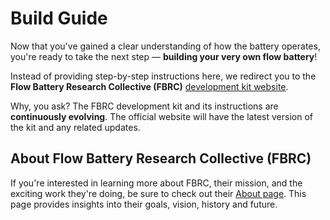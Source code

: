 
# Build Guide

Now that you've gained a clear understanding of how the battery operates, you're ready to take the next step — **building your very own flow battery**! 

Instead of providing step-by-step instructions here, we redirect you to the **Flow Battery Research Collective (FBRC)** [development kit website](https://fbrc.codeberg.page/rfb-dev-kit/). 

Why, you ask? The FBRC development kit and its instructions are **continuously evolving**. The official website will have the latest version of the kit and any related updates.




## About Flow Battery Research Collective (FBRC)


If you're interested in learning more about FBRC, their mission, and the exciting work they're doing, be sure to check out their [About page](https://fbrc.dev/about.html). This page provides insights into their goals, vision, history and future.


